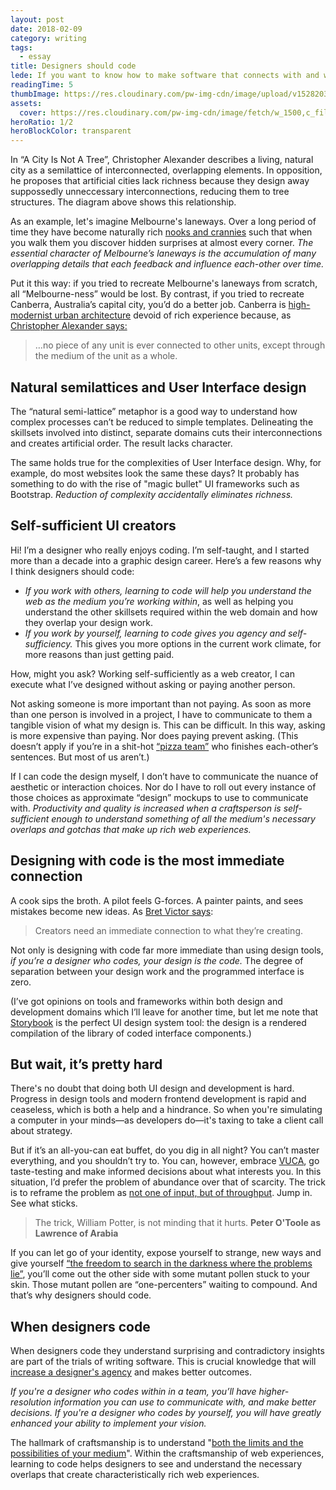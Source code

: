 ```yaml
---
layout: post
date: 2018-02-09
category: writing
tags:
  - essay
title: Designers should code
lede: If you want to know how to make software that connects with and works for real people, there's no substitute for shaking hands with the invisible demons programmers wrestle with.
readingTime: 5
thumbImage: https://res.cloudinary.com/pw-img-cdn/image/upload/v1528203936/okok/Artboard_1_copy_2.png
assets:
  cover: https://res.cloudinary.com/pw-img-cdn/image/fetch/w_1500,c_fill,g_center,f_auto,q_auto/https://res.cloudinary.com/pw-img-cdn/image/upload/v1544053816/semilattice-181206_iu32ub.jpg
heroRatio: 1/2
heroBlockColor: transparent
---
```


<!-- <p class="intro">"Should designers code?" is a well-debated question in the digital product industry because it's difficult to apply fine design sensibility to software products. As a visual designer, the more agency you have in the product design process, the better the product (and more valuable you'll become). That's reason enough to learn to code.</p> -->

In “A City Is Not A Tree”, Christopher Alexander describes a living, natural city as a semilattice of interconnected, overlapping elements. In opposition, he proposes that artificial cities lack richness because they design away suppossedly unneccessary interconnections, reducing them to tree structures. The diagram above shows this relationship.

<!-- @[LazyImage](src="https://res.cloudinary.com/pw-img-cdn/image/upload/v1528203936/okok/Artboard_1_copy_2.png" post) -->

As an example, let's imagine Melbourne's laneways. Over a long period of time they have become naturally rich [nooks and crannies](https://youtu.be/zQXlW0GzlD4) such that when you walk them you discover hidden surprises at almost every corner. _The essential character of Melbourne’s laneways is the accumulation of many overlapping details that each feedback and influence each-other over time._

<Media image="https://res.cloudinary.com/pw-img-cdn/image/upload/v1544059392/post-melbourne-laneway_sh8h4w.jpg" />

Put it this way: if you tried to recreate Melbourne's laneways from scratch, all “Melbourne-ness” would be lost. By contrast, if you tried to recreate Canberra, Australia’s capital city, you’d do a better job. Canberra is [high-modernist urban architecture](http://www.naa.gov.au/collection/fact-sheets/fs95.aspx) devoid of rich experience because, as [Christopher Alexander says:](http://en.bp.ntu.edu.tw/wp-content/uploads/2011/12/06-Alexander-A-city-is-not-a-tree.pdf)

> …no piece of any unit is ever connected to other units, except through the medium of the unit as a whole.

## Natural semilattices and User Interface design

The “natural semi-lattice” metaphor is a good way to understand how complex processes can’t be reduced to simple templates. Delineating the skillsets involved into distinct, separate domains cuts their interconnections and creates artificial order. The result lacks character.

The same holds true for the complexities of User Interface design. Why, for example, do most websites look the same these days? It probably has something to do with the rise of "magic bullet" UI frameworks such as Bootstrap. _Reduction of complexity accidentally eliminates richness._

<Media image="https://res.cloudinary.com/pw-img-cdn/image/upload/v1544059496/DOtYW_LUEAA6ELV_oxz8jo.jpg" />

## Self-sufficient UI creators

Hi! I’m a designer who really enjoys coding. I’m self-taught, and I started more than a decade into a graphic design career. Here’s a few reasons why I think designers should code:

- _If you work with others, learning to code will help you understand the web as the medium you’re working within_, as well as helping you understand the other skillsets required within the web domain and how they overlap your design work.
- _If you work by yourself, learning to code gives you agency and self-sufficiency._ This gives you more options in the current work climate, for more reasons than just getting paid.

How, might you ask? Working self-sufficiently as a web creator, I can execute what I’ve designed without asking or paying another person.

Not asking someone is more important than not paying. As soon as more than one person is involved in a project, I have to communicate to them a tangible vision of what my design is. This can be difficult. In this way, asking is more expensive than paying. Nor does paying prevent asking. (This doesn’t apply if you’re in a shit-hot [“pizza team”](https://whatis.techtarget.com/definition/two-pizza-rule) who finishes each-other’s sentences. But most of us aren’t.)

If I can code the design myself, I don’t have to communicate the nuance of aesthetic or interaction choices. Nor do I have to roll out every instance of those choices as approximate “design” mockups to use to communicate with. _Productivity and quality is increased when a craftsperson is self-sufficient enough to understand something of all the medium's necessary overlaps and gotchas that make up rich web experiences._

## Designing with code is the most immediate connection

A cook sips the broth. A pilot feels G-forces. A painter paints, and sees mistakes become new ideas. As [Bret Victor says](https://www.theatlantic.com/technology/archive/2017/09/saving-the-world-from-code/540393/):

> Creators need an immediate connection to what they’re creating.

Not only is designing with code far more immediate than using design tools, _if you’re a designer who codes, your design is the code._ The degree of separation between your design work and the programmed interface is zero.

(I’ve got opinions on tools and frameworks within both design and development domains which I’ll leave for another time, but let me note that [Storybook](https://storybook.js.org/) is the perfect UI design system tool: the design is a rendered compilation of the library of coded interface components.)

## But wait, it’s pretty hard

There's no doubt that doing both UI design and development is hard. Progress in design tools and modern frontend development is rapid and ceaseless, which is both a help and a hindrance. So when you're simulating a computer in your minds—as developers do—it's taxing to take a client call about strategy.

But if it’s an all-you-can eat buffet, do you dig in all night? You can’t master everything, and you shouldn’t try to. You can, however, embrace [VUCA](https://en.wikipedia.org/wiki/Volatility,_uncertainty,_complexity_and_ambiguity), go taste-testing and make informed decisions about what interests you. In this situation, I’d prefer the problem of abundance over that of scarcity. The trick is to reframe the problem as [not one of input, but of throughput](https://www.ribbonfarm.com/2008/09/11/how-to-measure-information-work/). Jump in. See what sticks.

> The trick, William Potter, is not minding that it hurts. **Peter O'Toole as Lawrence of Arabia**

If you can let go of your identity, expose yourself to strange, new ways and give yourself [“the freedom to search in the darkness where the problems lie”](https://ia.net/topics/innovation-as-art-at-scale/), you’ll come out the other side with some mutant pollen stuck to your skin. Those mutant pollen are “one-percenters” waiting to compound. And that’s why designers should code.

## When designers code

When designers code they understand surprising and contradictory insights are part of the trials of writing software. This is crucial knowledge that will [increase a designer's agency](https://twitter.com/callumflack/status/899053290406633472) and makes better outcomes.

_If you're a designer who codes within in a team, you’ll have higher-resolution information you can use to communicate with, and make better decisions. If you're a designer who codes by yourself, you will have greatly enhanced your ability to implement your vision._

The hallmark of craftsmanship is to understand "[both the limits and the possibilities of your medium](https://medium.com/@irondavy/designers-will-code-6c423fc5ccef)". Within the craftsmanship of web experiences, learning to code helps designers to see and understand the necessary overlaps that create characteristically rich web experiences.

<!-- @[MarkdownNote](note="Many thanks to Michael Fogleman for his input. This article is also cross-posted on <a href="https://medium.com/@callumflack/should-designers-code-74fd43a0fc80">Medium</a>.") -->

<!-- @[MarkdownNote](note="Completed in collaboration with Jason Armstrong, Andres Hernandez and Richard Price while working for Ward6.") -->

<script>
import Media from "../../../src/components/Media";

export default {
  components: { Media }
}
</script>
